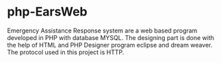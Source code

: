 # php-EarsWeb
Emergency Assistance Response system are a web based program developed in PHP with database MYSQL. The designing part is done with the help of HTML and PHP Designer program eclipse and dream weaver. The protocol used in this project is HTTP.
